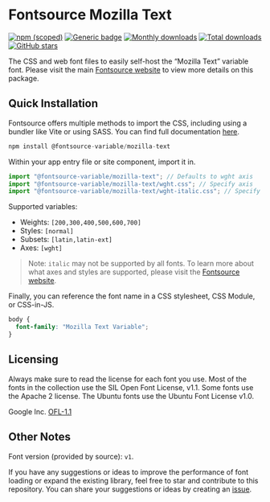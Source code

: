# Fontsource Mozilla Text

[![npm (scoped)](https://img.shields.io/npm/v/@fontsource-variable/mozilla-text?color=brightgreen)](https://www.npmjs.com/package/@fontsource-variable/mozilla-text) [![Generic badge](https://img.shields.io/badge/fontsource-passing-brightgreen)](https://github.com/fontsource/fontsource) [![Monthly downloads](https://badgen.net/npm/dm/@fontsource-variable/mozilla-text)](https://github.com/fontsource/fontsource) [![Total downloads](https://badgen.net/npm/dt/@fontsource-variable/mozilla-text)](https://github.com/fontsource/fontsource) [![GitHub stars](https://img.shields.io/github/stars/fontsource/fontsource.svg?style=social&label=Star)](https://github.com/fontsource/fontsource/stargazers)

The CSS and web font files to easily self-host the “Mozilla Text” variable font. Please visit the main [Fontsource website](https://fontsource.org/fonts/mozilla-text) to view more details on this package.

## Quick Installation

Fontsource offers multiple methods to import the CSS, including using a bundler like Vite or using SASS. You can find full documentation [here](https://fontsource.org/docs/getting-started/introduction).

```javascript
npm install @fontsource-variable/mozilla-text
```

Within your app entry file or site component, import it in.

```javascript
import "@fontsource-variable/mozilla-text"; // Defaults to wght axis
import "@fontsource-variable/mozilla-text/wght.css"; // Specify axis
import "@fontsource-variable/mozilla-text/wght-italic.css"; // Specify axis and style
```

Supported variables:
- Weights: `[200,300,400,500,600,700]`
- Styles: `[normal]`
- Subsets: `[latin,latin-ext]`
- Axes: `[wght]`

> Note: `italic` may not be supported by all fonts. To learn more about what axes and styles are supported, please visit the [Fontsource website](https://fontsource.org/fonts/mozilla-text).

Finally, you can reference the font name in a CSS stylesheet, CSS Module, or CSS-in-JS.

```css
body {
  font-family: "Mozilla Text Variable";
}
```

## Licensing
Always make sure to read the license for each font you use. Most of the fonts in the collection use the SIL Open Font License, v1.1. Some fonts use the Apache 2 license. The Ubuntu fonts use the Ubuntu Font License v1.0.

Google Inc.
[OFL-1.1](http://scripts.sil.org/OFL)

## Other Notes
Font version (provided by source): `v1`.

If you have any suggestions or ideas to improve the performance of font loading or expand the existing library, feel free to star and contribute to this repository. You can share your suggestions or ideas by creating an [issue](https://github.com/fontsource/fontsource/issues).